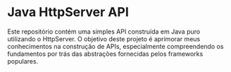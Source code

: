 # Java HttpServer API

Este repositório contém uma simples API construída em Java puro utilizando o HttpServer. O objetivo deste projeto é aprimorar meus conhecimentos na construção de APIs, especialmente compreendendo os fundamentos por trás das abstrações fornecidas pelos frameworks populares.

